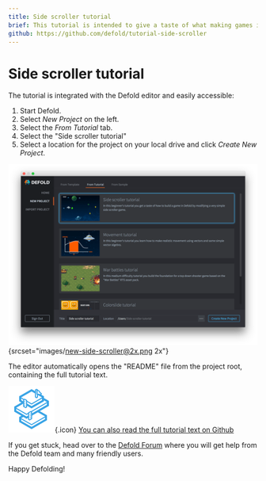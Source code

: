 ```yaml
---
title: Side scroller tutorial
brief: This tutorial is intended to give a taste of what making games in Defold is about. It goes through creating a new project, based on a simple side-scroller. You will then learn how to tweak the game to make it more fun. Finally you will add a new game object. The tutorial should only take about 10 minutes.
github: https://github.com/defold/tutorial-side-scroller
---
```


# Side scroller tutorial


The tutorial is integrated with the Defold editor and easily accessible:

1. Start Defold.
2. Select *New Project* on the left.
3. Select the *From Tutorial* tab.
4. Select the "Side scroller tutorial"
5. Select a location for the project on your local drive and click *Create New Project*.

![new project](images/new-side-scroller.png){srcset="images/new-side-scroller@2x.png 2x"}

The editor automatically opens the "README" file from the project root, containing the full tutorial text.

![icon](images/icon-tutorial.svg){.icon} [You can also read the full tutorial text on Github](https://github.com/defold/tutorial-side-scroller)

If you get stuck, head over to the [Defold Forum](//forum.defold.com) where you will get help from the Defold team and many friendly users.

Happy Defolding!
